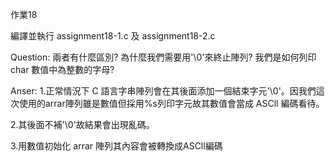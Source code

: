 作業18

編譯並執行 assignment18-1.c 及 assignment18-2.c 

Question:
兩者有什麼區別?
為什麼我們需要用'\0'來終止陣列?
我們是如何列印 char 數值中為整數的字母?































Anser:
1.正常情況下 C 語言字串陣列會在其後面添加一個結束字元'\0'。因我們這次使用的arrar陣列雖是數值但採用%s列印字元故其數值會當成 ASCll 編碼看待。

2.其後面不補'\0'故結果會出現亂碼。

3.用數值初始化 arrar 陣列其內容會被轉換成ASCll編碼


